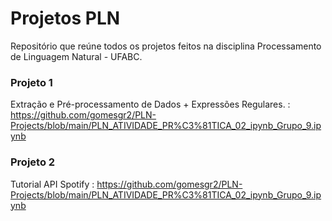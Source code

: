 # Projetos PLN
Repositório que reúne todos os projetos feitos na disciplina Processamento de Linguagem Natural - UFABC. 

### Projeto 1
Extração e Pré-processamento de Dados + Expressões Regulares. : https://github.com/gomesgr2/PLN-Projects/blob/main/PLN_ATIVIDADE_PR%C3%81TICA_02_ipynb_Grupo_9.ipynb

### Projeto 2
Tutorial API Spotify : https://github.com/gomesgr2/PLN-Projects/blob/main/PLN_ATIVIDADE_PR%C3%81TICA_02_ipynb_Grupo_9.ipynb
